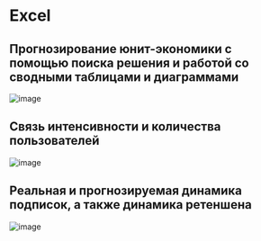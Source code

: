 # Excel
## Прогнозирование юнит-экономики с помощью поиска решения и работой со сводными таблицами и диаграммами 
![image](https://user-images.githubusercontent.com/101996154/188317098-63c9bcb4-4cdc-431d-8872-1e3103dc1aec.png)
## Связь интенсивности и количества пользователей
![image](https://user-images.githubusercontent.com/101996154/188317149-b72b265d-a6a2-43a0-bb31-34d141a6a650.png)
## Реальная и прогнозируемая динамика подписок, а также динамика ретеншена
![image](https://user-images.githubusercontent.com/101996154/188317186-b4923fe0-0e11-4a05-b52a-09faf1bd1525.png)
